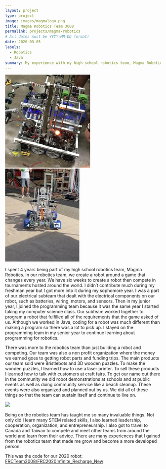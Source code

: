 ```yaml
---
layout: project
type: project
image: images/magmalogo.png
title: Magma Robotics Team 3008
permalink: projects/magma-robotics
# All dates must be YYYY-MM-DD format!
date: 2020-03-05
labels:
  - Robotics
  - Java
summary: My experience with my high school robotics team, Magma Robotics
---
```


<div class="ui rounded images">
  <img class="ui image" src="../images/2019robot.jpg">
  <img class="ui image" src="../images/2020robot.jpg">
</div>

I spent 4 years being part of my high school robotics team, Magma Robotics. In our robotics team, we create a robot around a game that changes every year. We have six weeks to create a robot then compete in tournaments hosted around the world. I didn’t contribute much during my freshman year but I got more into it during my sophomore year. I was a part of our electrical subteam that dealt with the electrical components on our robot, such as batteries, wiring, motors, and sensors. Then in my junior year, I joined the programming team because it was the same year I started taking my computer science class. Our subteam worked together to program a robot that fulfilled all of the requirements that the game asked of us. Although we worked in Java, coding for a robot was much different than making a program so there was a lot to pick up. I stayed on the programming team in my senior year to continue learning about programming for robotics.

There was more to the robotics team than just building a robot and competing. Our team was also a non profit organization where the money we earned goes to getting robot parts and funding trips. The main products our team sold were Bristlebots and 3D wooden puzzles. To make the wooden puzzles, I learned how to use a laser printer. To sell these products I learned how to talk with customers at craft fairs. To get our name out there in the community we did robot demonstrations at schools and at public events as well as doing community service like a beach cleanup. These events were also organized and planned out by us. We did all of these things so that the team can sustain itself and continue to live on.

<img class="ui large image" src="..images/canadatournament.jpg">

Being on the robotics team has taught me so many invaluable things. Not only did I learn many STEM related skills, I also learned leadership, cooperation, organization, and entrepreneurship. I also got to travel to Canada and Taiwan to compete and meet other teams from around the world and learn from their advice. There are many experiences that I gained from the robotics team that made me grow and become a more developed person. 

This was the code for our 2020 robot: <a href="https://github.com/FRCTeam3008/FRC2020Infinite_Recharge_New"><i class="large github icon"></i>FRCTeam3008/FRC2020Infinite_Recharge_New</a>
